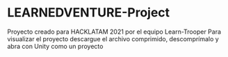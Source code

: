 # LEARNEDVENTURE-Project
Proyecto creado para HACKLATAM 2021 por el equipo Learn-Trooper
Para visualizar el proyecto descargue el archivo comprimido, descomprímalo y abra con Unity como un proyecto
